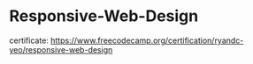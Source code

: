 # Responsive-Web-Design

certificate: https://www.freecodecamp.org/certification/ryandc-yeo/responsive-web-design
